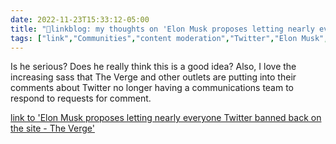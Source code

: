 ```yaml
---
date: 2022-11-23T15:33:12-05:00
title: "🔗linkblog: my thoughts on 'Elon Musk proposes letting nearly everyone Twitter banned back on the site - The Verge'"
tags: ["link","Communities","content moderation","Twitter","Elon Musk","The Verge"]
---
```

Is he serious? Does he really think this is a good idea? Also, I love the increasing sass that The Verge and other outlets are putting into their comments about Twitter no longer having a communications team to respond to requests for comment.  
 

[link to 'Elon Musk proposes letting nearly everyone Twitter banned back on the site - The Verge'](https://www.theverge.com/2022/11/23/23475472/elon-musk-twitter-unbanning-suspended-accounts-law-spam-amnesty)
